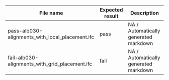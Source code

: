 

| File name | Expected result | Description |
| --- | --- | --- |
| pass-alb030-alignments\_with\_local\_placement.ifc | pass | NA / Automatically generated markdown |
| fail-alb030-alignments\_with\_grid\_placement.ifc | fail | NA / Automatically generated markdown |

